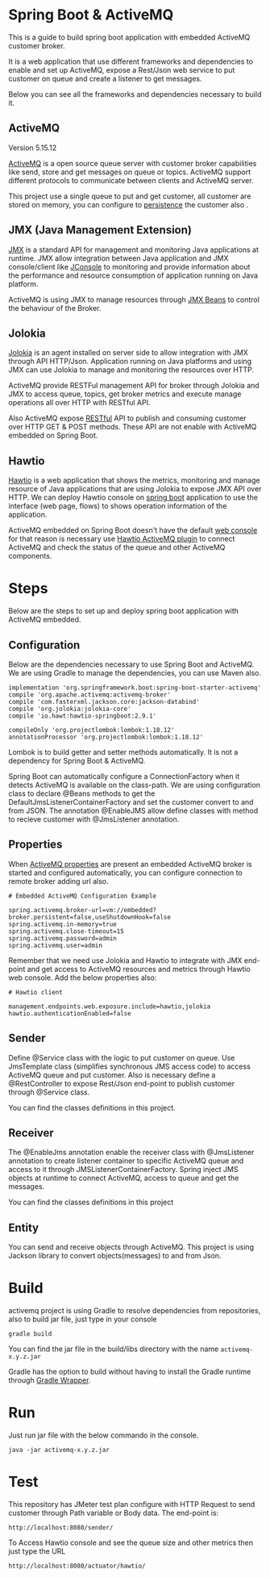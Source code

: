 # Spring Boot & ActiveMQ

This is a guide to build spring boot application with embedded ActiveMQ customer broker.

It is a web application that use different frameworks and dependencies to enable and set up ActiveMQ, expose a Rest/Json web service to put customer on queue and create a listener to get messages.

Below you can see all the frameworks and dependencies necessary to build it.

## ActiveMQ

Version 5.15.12

[ActiveMQ](https://activemq.apache.org/) is a open source queue server with customer broker capabilities like send, store and get messages
on queue or topics. ActiveMQ support different protocols to communicate between clients and ActiveMQ server.

This project use a single queue to put and get customer, all customer are stored on memory, you can configure
to [persistence](https://activemq.apache.org/persistence) the customer also . 


## JMX (Java Management Extension)

[JMX](https://openjdk.java.net/groups/jmx/) is a standard API for management and monitoring Java applications at runtime. JMX allow integration between Java application 
and JMX console/client like [JConsole](https://docs.oracle.com/javase/7/docs/technotes/guides/management/jconsole.html) to monitoring and 
provide information about the performance and resource consumption of application running on Java platform.

ActiveMQ is using JMX to manage resources through [JMX Beans](https://activemq.apache.org/jmx) to control the behaviour of the Broker.

## Jolokia

[Jolokia](https://jolokia.org/index.html) is an agent installed on server side to allow integration with JMX through API HTTP/Json. Application running on Java platforms and using JMX can use Jolokia 
to manage and monitoring the resources over HTTP.

ActiveMQ provide RESTFul management API for broker through Jolokia and JMX to access queue, topics, get broker metrics and execute manage operations all over HTTP with RESTful API.

Also ActiveMQ expose [RESTful](https://activemq.apache.org/rest) API to publish and consuming customer over HTTP GET & POST methods. These API are not enable with ActiveMQ embedded on Spring Boot.

## Hawtio

[Hawtio](https://hawt.io/) is a web application that shows the metrics, monitoring and manage resource of Java applications that are using Jolokia to expose JMX API over HTTP. We can deploy Hawtio console
on [spring boot](https://hawt.io/docs/get-started/#running-a-spring-boot-app) application to use the interface (web page, flows) to shows operation information of the application. 

ActiveMQ embedded on Spring Boot doesn't have the default [web console](https://activemq.apache.org/web-console) for that reason is necessary use [Hawtio ActiveMQ plugin](https://hawt.io/docs/plugins/) 
to connect ActiveMQ and check the status of the queue and other ActiveMQ components.

# Steps

Below are the steps to set up and deploy spring boot application with ActiveMQ embedded.

## Configuration

Below are the dependencies necessary to use Spring Boot and ActiveMQ. We are using Gradle to manage the dependencies, you can use Maven also.

	implementation 'org.springframework.boot:spring-boot-starter-activemq'
	compile 'org.apache.activemq:activemq-broker'
	compile 'com.fasterxml.jackson.core:jackson-databind'
	compile 'org.jolokia:jolokia-core'
	compile 'io.hawt:hawtio-springboot:2.9.1'

	compileOnly 'org.projectlombok:lombok:1.18.12'
	annotationProcessor 'org.projectlombok:lombok:1.18.12'
	
Lombok is to build getter and setter methods automatically. It is not a dependency for Spring Boot & ActiveMQ.

Spring Boot can automatically configure a ConnectionFactory when it detects ActiveMQ is available on the class-path.
We are using configuration class to declare @Beans methods to get the DefaultJmsListenerContainerFactory and set
the customer convert to and from JSON. The annotation @EnableJMS allow define classes with method to recieve customer with 
@JmsListener annotation.

## Properties

When [ActiveMQ properties](https://docs.spring.io/spring-boot/docs/current/reference/html/appendix-application-properties.html#integration-properties) are present an embedded ActiveMQ broker is started and configured automatically, you can configure connection to remote
broker adding url also.

    # Embedded ActiveMQ Configuration Example
    
    spring.activemq.broker-url=vm://embedded?broker.persistent=false,useShutdownHook=false
    spring.activemq.in-memory=true
    spring.activemq.close-timeout=15
    spring.activemq.password=admin
    spring.activemq.user=admin

Remember that we need use Jolokia and Hawtio to integrate with JMX end-point and get access to ActiveMQ resources and metrics
through Hawtio web console. Add the below properties also:

    # Hawtio client
    
    management.endpoints.web.exposure.include=hawtio,jolokia
    hawtio.authenticationEnabled=false

## Sender

Define @Service class with the logic to put customer on queue. Use JmsTemplate class (simplifies synchronous JMS access code) to 
access ActiveMQ queue and put customer. Also is necessary define a @RestController to expose Rest/Json end-point to publish customer through @Service class.

You can find the classes definitions in this project.

## Receiver

The @EnableJms annotation enable the receiver class with @JmsListener annotation to create listener container to specific ActiveMQ queue and access to it 
through JMSListenerContainerFactory. Spring inject JMS objects at runtime to connect ActiveMQ, access to queue and get the messages.

You can find the classes definitions in this project



## Entity

You can send and receive objects through ActiveMQ. This project is using Jackson library to convert objects(messages) to and from Json.


# Build

activemq project is using Gradle to resolve dependencies from repositories, also to build jar file, just type in your console


    gradle build 

    
You can find the jar file in the build/libs directory with the name `activemq-x.y.z.jar`

Gradle has the option to build without having to install the Gradle runtime through [Gradle Wrapper](https://docs.gradle.org/current/userguide/gradle_wrapper.html).

# Run

Just run jar file with the below commando in the console.

    java -jar activemq-x.y.z.jar

# Test

This repository has JMeter test plan configure with HTTP Request to send customer through 
Path variable or Body data. The end-point is:

    http://localhost:8080/sender/
    
To Access Hawtio console and see the queue size and other metrics then just type the URL 

    http://localhost:8080/actuator/hawtio/